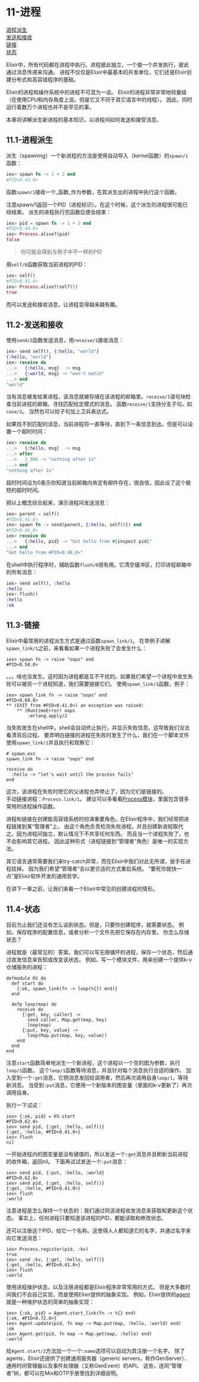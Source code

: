 11-进程
=======
[进程派生](#111-%E8%BF%9B%E7%A8%8B%E6%B4%BE%E7%94%9F) <br/>
[发送和接收](#112-%E5%8F%91%E9%80%81%E5%92%8C%E6%8E%A5%E6%94%B6) <br/>
[链接](#113-%E9%93%BE%E6%8E%A5) <br/>
[状态](#114-%E7%8A%B6%E6%80%81) <br/>

Elixir中，所有代码都在进程中执行。进程彼此独立，一个接一个并发执行，彼此通过消息传递来沟通。
进程不仅仅是Elixir中最基本的并发单位，它们还是Elixir创建分布式和高容错程序的基础。

Elixir的进程和操作系统中的进程不可混为一谈。
Elixir的进程非常非常地轻量级（在使用CPU和内存角度上说。但是它又不同于其它语言中的线程）。
因此，同时运行着数万个进程也并不是罕见的事。

本章将讲解派生新进程的基本知识，以进程间如何发送和接受消息。

## 11.1-进程派生
派生（spawning）一个新进程的方法是使用自动导入（kernel函数）的```spawn/1```函数：
```elixir
iex> spawn fn -> 1 + 2 end
#PID<0.43.0>
```

函数```spawn/1```接收一个_函数_作为参数，在其派生出的进程中执行这个函数。

注意spawn/1返回一个PID（进程标识）。在这个时候，这个派生的进程很可能已经结束。
派生的进程执行完函数后便会结束：
```elixir
iex> pid = spawn fn -> 1 + 2 end
#PID<0.44.0>
iex> Process.alive?(pid)
false
```

>你可能会得到与例子中不一样的PID

用```self/0```函数获取当前进程的PID：
```elixir
iex> self()
#PID<0.41.0>
iex> Process.alive?(self())
true
```

而可以发送和接收消息，让进程变得越来越有趣。

## 11.2-发送和接收
使用```send/2```函数发送消息，用```receive/1```接收消息：
```elixir
iex> send self(), {:hello, "world"}
{:hello, "world"}
iex> receive do
...>   {:hello, msg}  -> msg
...>   {:world, msg} -> "won't match"
...> end
"world"
```

当有消息被发给某进程，该消息就被存储在该进程的邮箱里。```receive/1```语句块检查当前进程的邮箱，寻找匹配给定模式的消息。
函数```receive/1```支持分支子句，如```case/2```。
当然也可以给子句加上卫兵表达式。

如果找不到匹配的消息，当前进程将一直等待，直到下一条信息到达。但是可以设置一个超时时间：
```elixir
iex> receive do
...>   {:hello, msg}  -> msg
...> after
...>   1_000 -> "nothing after 1s"
...> end
"nothing after 1s"
```

超时时间设为0表示你知道当前邮箱内肯定有邮件存在，很自信，因此设了这个极短的超时时间。

把以上概念综合起来，演示进程间发送消息：
```elixir
iex> parent = self()
#PID<0.41.0>
iex> spawn fn -> send(parent, {:hello, self()}) end
#PID<0.48.0>
iex> receive do
...>   {:hello, pid} -> "Got hello from #{inspect pid}"
...> end
"Got hello from #PID<0.48.0>"
```

在shell中执行程序时，辅助函数```flush/0```很有用。它清空缓冲区，打印进程邮箱中的所有消息：
```elixir
iex> send self(), :hello
:hello
iex> flush()
:hello
:ok
```

## 11.3-链接
Elixir中最常用的进程派生方式是通过函数```spawn_link/1```。
在举例子讲解```spawn_link/1```之前，来看看如果一个进程失败了会发生什么：
```
iex> spawn fn -> raise "oops" end
#PID<0.58.0>
```

。。。啥也没发生。这时因为进程都是互不干扰的。如果我们希望一个进程中发生失败可以被另一个进程知道，我们需要链接它们。
使用```spawn_link/1```函数，例子：
```
iex> spawn_link fn -> raise "oops" end
#PID<0.60.0>
** (EXIT from #PID<0.41.0>) an exception was raised:
    ** (RuntimeError) oops
        :erlang.apply/2
```

当失败发生在shell中，shell会自动终止执行，并显示失败信息。这导致我们没法看清背后过程。
要弄明白链接的进程在失败时发生了什么，我们在一个脚本文件使用```spawn_link/1```并且执行和观察它：
```
# spawn.exs
spawn_link fn -> raise "oops" end

receive do
  :hello -> "let's wait until the process fails"
end
```

这次，该进程在失败时把它的父进程也弄停止了，因为它们是链接的。<br/>
手动链接进程：```Process.link/1```。
建议可以多看看[Process模块](http://elixir-lang.org/docs/stable/elixir/Process.html)，里面包含很多常用的进程操作函数。

进程和链接在创建能高容错系统时扮演重要角色。在Elixir程序中，我们经常把进程链接到某“管理者”上。
由这个角色负责检测失败进程，并且创建新进程取代之。因为进程间独立，默认情况下不共享任何东西。
而且当一个进程失败了，也不会影响其它进程。
因此这种形式（进程链接到“管理者”角色）是唯一的实现方法。
<br/>

其它语言通常需要我们来try-catch异常，而在Elixir中我们对此无所谓，放手任进程挂掉。
因为我们希望“管理者”会以更合适的方式重启系统。
“要死你就快一点”是Elixir软件开发的通用哲学。
<br/>

在讲下一章之前，让我们来看一个Elixir中常见的创建进程的情形。

## 11.4-状态
目前为止我们还没有怎么谈到状态。但是，只要你创建程序，就需要状态。
例如，保存程序的配置信息，或者分析一个文件先把它保存在内存里。
你怎么存储状态？


进程就是（最常见的）答案。我们可以写无限循环的进程，保存一个状态，然后通过收发信息来告知或改变该状态。
例如，写一个模块文件，用来创建一个提供k-v仓储服务的进程：
```
defmodule KV do
  def start do
    {:ok, spawn_link(fn -> loop(%{}) end)}
  end

  defp loop(map) do
    receive do
      {:get, key, caller} ->
        send caller, Map.get(map, key)
        loop(map)
      {:put, key, value} ->
        loop(Map.put(map, key, value))
    end
  end
end
```

注意```start```函数简单地派生一个新进程，这个进程以一个空的图为参数，执行```loop/1```函数。
这个```loop/1```函数等待消息，并且针对每个消息执行合适的操作。
加入受到一个```:get```消息，它把消息发回给调用者，然后再次调用自身```loop/1```，等待新消息。
当受到```:put```消息，它便用一个新版本的图变量（里面的k-v更新了）再次调用自身。

执行一下试试：
```
iex> {:ok, pid} = KV.start
#PID<0.62.0>
iex> send pid, {:get, :hello, self()}
{:get, :hello, #PID<0.41.0>}
iex> flush
nil
```

一开始进程内的图变量是没有键值的，所以发送一个```:get```消息并且刷新当前进程的收件箱，返回nil。
下面再试试发送一个```:put```消息：
```
iex> send pid, {:put, :hello, :world}
#PID<0.62.0>
iex> send pid, {:get, :hello, self()}
{:get, :hello, #PID<0.41.0>}
iex> flush
:world
```

注意进程是怎么保持一个状态的：我们通过同该进程收发消息来获取和更新这个状态。
事实上，任何进程只要知道该进程的PID，都能读取和修改状态。

还可以注册这个PID，给它一个名称。这使得人人都知道它的名字，并通过名字来向它发送消息：
```
iex> Process.register(pid, :kv)
true
iex> send :kv, {:get, :hello, self()}
{:get, :hello, #PID<0.41.0>}
iex> flush
:world
```

使用进程维护状态，以及注册进程都是Elixir程序非常常用的方式。
但是大多数时间我们不会自己实现，而是使用Elixir提供的抽象实现。
例如，Elixir提供的[agent](http://elixir-lang.org/docs/stable/elixir/Agent.html)就是一种维护状态的简单的抽象实现：
```
iex> {:ok, pid} = Agent.start_link(fn -> %{} end)
{:ok, #PID<0.72.0>}
iex> Agent.update(pid, fn map -> Map.put(map, :hello, :world) end)
:ok
iex> Agent.get(pid, fn map -> Map.get(map, :hello) end)
:world
```

给```Agent.start/2```方法加一个一个```:name```选项可以自动为其注册一个名字。
除了agents，Elixir还提供了创建通用服务器（generic servers，称作GenServer）、
通用时间管理器以及事件处理器（又称GenEvent）的API。
这些，连同“管理者”树，都可以在Mix和OTP手册里找到详细说明。

